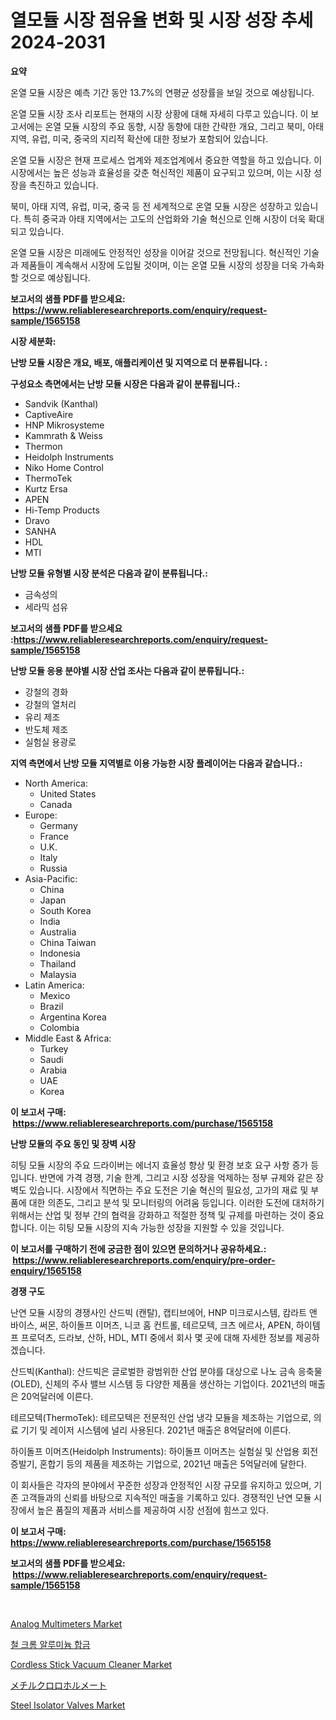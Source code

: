 <p><h1>열모듈 시장 점유율 변화 및 시장 성장 추세 2024-2031</h1></p><p><strong>요약</strong></p>
<p><p>온열 모듈 시장은 예측 기간 동안 13.7%의 연평균 성장률을 보일 것으로 예상됩니다.</p><p>온열 모듈 시장 조사 리포트는 현재의 시장 상황에 대해 자세히 다루고 있습니다. 이 보고서에는 온열 모듈 시장의 주요 동향, 시장 동향에 대한 간략한 개요, 그리고 북미, 아태 지역, 유럽, 미국, 중국의 지리적 확산에 대한 정보가 포함되어 있습니다.</p><p>온열 모듈 시장은 현재 프로세스 업계와 제조업계에서 중요한 역할을 하고 있습니다. 이 시장에서는 높은 성능과 효율성을 갖춘 혁신적인 제품이 요구되고 있으며, 이는 시장 성장을 촉진하고 있습니다.</p><p>북미, 아태 지역, 유럽, 미국, 중국 등 전 세계적으로 온열 모듈 시장은 성장하고 있습니다. 특히 중국과 아태 지역에서는 고도의 산업화와 기술 혁신으로 인해 시장이 더욱 확대되고 있습니다.</p><p>온열 모듈 시장은 미래에도 안정적인 성장을 이어갈 것으로 전망됩니다. 혁신적인 기술과 제품들이 계속해서 시장에 도입될 것이며, 이는 온열 모듈 시장의 성장을 더욱 가속화할 것으로 예상됩니다.</p></p>
<p><strong>보고서의 샘플 PDF를 받으세요: &nbsp;<a href="https://www.reliableresearchreports.com/enquiry/request-sample/1565158">https://www.reliableresearchreports.com/enquiry/request-sample/1565158</a></strong></p>
<p><strong>시장 세분화:</strong></p>
<p><strong> 난방 모듈 시장은 개요, 배포, 애플리케이션 및 지역으로 더 분류됩니다. :</strong></p>
<p><strong>구성요소 측면에서는 난방 모듈 시장은 다음과 같이 분류됩니다.:</strong></p>
<p><ul><li>Sandvik (Kanthal)</li><li>CaptiveAire</li><li>HNP Mikrosysteme</li><li>Kammrath & Weiss</li><li>Thermon</li><li>Heidolph Instruments</li><li>Niko Home Control</li><li>ThermoTek</li><li>Kurtz Ersa</li><li>APEN</li><li>Hi-Temp Products</li><li>Dravo</li><li>SANHA</li><li>HDL</li><li>MTI</li></ul></p>
<p><strong> 난방 모듈 유형별 시장 분석은 다음과 같이 분류됩니다.:</strong></p>
<p><ul><li>금속성의</li><li>세라믹 섬유</li></ul></p>
<p><strong>보고서의 샘플 PDF를 받으세요 :<a href="https://www.reliableresearchreports.com/enquiry/request-sample/1565158">https://www.reliableresearchreports.com/enquiry/request-sample/1565158</a></strong></p>
<p><strong> 난방 모듈 응용 분야별 시장 산업 조사는 다음과 같이 분류됩니다.:</strong></p>
<p><ul><li>강철의 경화</li><li>강철의 열처리</li><li>유리 제조</li><li>반도체 제조</li><li>실험실 용광로</li></ul></p>
<p><strong>지역 측면에서 난방 모듈 지역별로 이용 가능한 시장 플레이어는 다음과 같습니다.:</strong></p>
<p><ul>
    <li>
        North America:
        <ul>
            <li>United States</li>
            <li>Canada</li>
        </ul>
    </li>
    <li>
        Europe:
        <ul>
            <li>Germany</li>
            <li>France</li>
            <li>U.K.</li>
            <li>Italy</li>
            <li>Russia</li>
        </ul>
    </li>
    <li>
        Asia-Pacific:
        <ul>
            <li>China</li>
            <li>Japan</li>
            <li>South Korea</li>
            <li>India</li>
            <li>Australia</li>
            <li>China Taiwan</li>
            <li>Indonesia</li>
            <li>Thailand</li>
            <li>Malaysia</li>
        </ul>
    </li>
    <li>
        Latin America:
        <ul>
            <li>Mexico</li>
            <li>Brazil</li>
            <li>Argentina Korea</li>
            <li>Colombia</li>
        </ul>
    </li>
    <li>
        Middle East & Africa:
        <ul>
            <li>Turkey</li>
            <li>Saudi</li>
            <li>Arabia</li>
            <li>UAE</li>
            <li>Korea</li>
        </ul>
    </li>
    </ul></p>
<p><strong>이 보고서 구매: &nbsp;<a href="https://www.reliableresearchreports.com/purchase/1565158">https://www.reliableresearchreports.com/purchase/1565158</a></strong></p>
<p><strong>난방 모듈의 주요 동인 및 장벽 시장</strong></p>
<p><p>히팅 모듈 시장의 주요 드라이버는 에너지 효율성 향상 및 환경 보호 요구 사항 증가 등입니다. 반면에 가격 경쟁, 기술 한계, 그리고 시장 성장을 억제하는 정부 규제와 같은 장벽도 있습니다. 시장에서 직면하는 주요 도전은 기술 혁신의 필요성, 고가의 재료 및 부품에 대한 의존도, 그리고 분석 및 모니터링의 어려움 등입니다. 이러한 도전에 대처하기 위해서는 산업 및 정부 간의 협력을 강화하고 적절한 정책 및 규제를 마련하는 것이 중요합니다. 이는 히팅 모듈 시장의 지속 가능한 성장을 지원할 수 있을 것입니다.</p></p>
<p><strong>이 보고서를 구매하기 전에 궁금한 점이 있으면 문의하거나 공유하세요.: &nbsp;<a href="https://www.reliableresearchreports.com/enquiry/pre-order-enquiry/1565158">https://www.reliableresearchreports.com/enquiry/pre-order-enquiry/1565158</a></strong></p>
<p><strong>경쟁 구도</strong></p>
<p><p>난연 모듈 시장의 경쟁사인 산드빅 (캔탈), 캡티브에어, HNP 미크로시스템, 캄라트 앤 바이스, 써몬, 하이돌프 이머츠, 니코 홈 컨트롤, 테르모텍, 크츠 에르사, APEN, 하이템프 프로덕츠, 드라보, 산하, HDL, MTI 중에서 회사 몇 곳에 대해 자세한 정보를 제공하겠습니다. </p><p>산드빅(Kanthal): 산드빅은 글로벌한 광범위한 산업 분야를 대상으로 나노 금속 응축물(OLED), 신체의 주사 밸브 시스템 등 다양한 제품을 생산하는 기업이다. 2021년의 매출은 20억달러에 이른다. </p><p>테르모텍(ThermoTek): 테르모텍은 전문적인 산업 냉각 모듈을 제조하는 기업으로, 의료 기기 및 레이저 시스템에 널리 사용된다. 2021년 매출은 8억달러에 이른다.</p><p>하이돌프 이머츠(Heidolph Instruments): 하이돌프 이머츠는 실험실 및 산업용 회전증발기, 혼합기 등의 제품을 제조하는 기업으로, 2021년 매출은 5억달러에 달한다.</p><p>이 회사들은 각자의 분야에서 꾸준한 성장과 안정적인 시장 규모를 유지하고 있으며, 기존 고객들과의 신뢰를 바탕으로 지속적인 매출을 기록하고 있다. 경쟁적인 난연 모듈 시장에서 높은 품질의 제품과 서비스를 제공하여 시장 선점에 힘쓰고 있다.</p></p>
<p><strong>이 보고서 구매: &nbsp; <a href="https://www.reliableresearchreports.com/purchase/1565158">https://www.reliableresearchreports.com/purchase/1565158</a></strong></p>
<p><strong>보고서의 샘플 PDF를 받으세요: &nbsp;<a href="https://www.reliableresearchreports.com/enquiry/request-sample/1565158">https://www.reliableresearchreports.com/enquiry/request-sample/1565158</a></strong><strong></strong></p>
<p>&nbsp;</p>
<p><p><a href="https://view.publitas.com/reportprime-1/analog-multimeters-market-size-global-industry-overview-market-segmentation-and-forecast-2024-to-2031/">Analog Multimeters Market</a></p><p><a href="https://github.com/RichardLueilwitz787/Market-Research-Report-List-1/blob/main/95186105307.md">철 크롬 알루미늄 합금</a></p><p><a href="https://github.com/derrinmiltonellis35gcl/Market-Research-Report-List-2/blob/main/cordless-stick-vacuum-cleaner-market.md">Cordless Stick Vacuum Cleaner Market</a></p><p><a href="https://github.com/hwbcz413288296/Market-Research-Report-List-1/blob/main/75489785675.md">メチルクロロホルメート</a></p><p><a href="https://issuu.com/reportprime-2/docs/steel-isolator-valves-market-size-2030.pptx">Steel Isolator Valves Market</a></p></p>